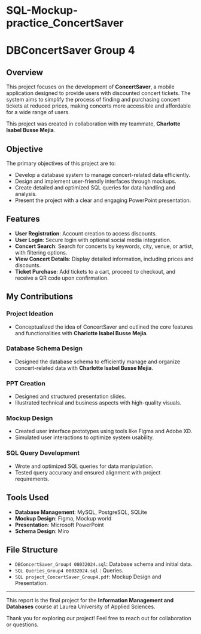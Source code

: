 # SQL-Mockup-practice_ConcertSaver
# DBConcertSaver Group 4

## Overview

This project focuses on the development of **ConcertSaver**, a mobile application designed to provide users with discounted concert tickets. The system aims to simplify the process of finding and purchasing concert tickets at reduced prices, making concerts more accessible and affordable for a wide range of users.

This project was created in collaboration with my teammate, **Charlotte Isabel Busse Mejia**.

## Objective

The primary objectives of this project are to:

- Develop a database system to manage concert-related data efficiently.
- Design and implement user-friendly interfaces through mockups.
- Create detailed and optimized SQL queries for data handling and analysis.
- Present the project with a clear and engaging PowerPoint presentation.

## Features

- **User Registration**: Account creation to access discounts.
- **User Login**: Secure login with optional social media integration.
- **Concert Search**: Search for concerts by keywords, city, venue, or artist, with filtering options.
- **View Concert Details**: Display detailed information, including prices and discounts.
- **Ticket Purchase**: Add tickets to a cart, proceed to checkout, and receive a QR code upon confirmation.

## My Contributions

### Project Ideation

- Conceptualized the idea of ConcertSaver and outlined the core features and functionalities with **Charlotte Isabel Busse Mejia**.

### Database Schema Design

- Designed the database schema to efficiently manage and organize concert-related data with  **Charlotte Isabel Busse Mejia**.

### PPT Creation

- Designed and structured presentation slides.
- Illustrated technical and business aspects with high-quality visuals.

### Mockup Design

- Created user interface prototypes using tools like Figma and Adobe XD.
- Simulated user interactions to optimize system usability.

### SQL Query Development

- Wrote and optimized SQL queries for data manipulation.
- Tested query accuracy and ensured alignment with project requirements.

## Tools Used

- **Database Management**: MySQL, PostgreSQL, SQLite
- **Mockup Design**: Figma, Mockup world
- **Presentation**: Microsoft PowerPoint
- **Schema Design**: Miro

## File Structure

- `DBConcertSaver_Group4 08032024.sql`: Database schema and initial data.
- `SQL Queries_Group4 08032024.sql` : Queries.
- `SQL project_ConcertSaver_Group4.pdf`: Mockup Design and Presentation.

---

This report is the final project for the **Information Management and Databases** course at Laurea University of Applied Sciences.

Thank you for exploring our project! Feel free to reach out for collaboration or questions.








